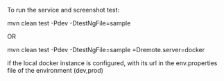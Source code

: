 
To run the service and screenshot test:

mvn clean test -Pdev -DtestNgFile=sample 

OR

mvn clean test -Pdev -DtestNgFile=sample =Dremote.server=docker


if the local docker instance is configured, with its url in the
env.properties file of the environment (dev,prod)
